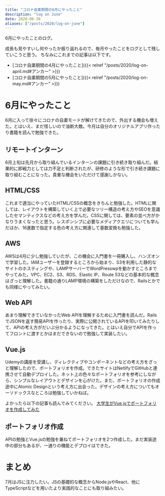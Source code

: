 ```yaml
---
title: "コロナ自粛期間の6月にやったこと"
description: "log on June"
date: 2020-06-30
aliases: ["/posts/2020/log-on-june"]
---
```


6月にやったことのログ。
<!--more-->
成長も見やすいし何やったか振り返れるので、毎月やったことをログとして残していこうと思う。
ちなみにこれまでの記事は以下です。
- [コロナ自粛期間の4月にやったこと]({{< relref "/posts/2020/log-on-april.md#アンカー" >}})
- [コロナ自粛期間の5月にやったこと]({{< relref "/posts/2020/log-on-may.md#アンカー" >}})

# 6月にやったこと
6月に入って徐々にコロナの自粛モードが解けてきたので、外出する機会も増えた。とはいえ、まだ怪しいので油断大敵。今月は自分のオリジナルアプリ作ったり書籍を読んで勉強できた。

## リモートインターン
6月上旬は先月から取り組んでいるインターンの課題に引き続き取り組んだ。結果的に即戦力としては力不足と判断されたが、研修のような形で引き続き課題に取り組むことになった。貴重な機会をいただけて感謝しかない。

## HTML/CSS
これまで適当にやっていたHTML/CSSの概念をきちんと勉強した。HTMLに関しては、レイアウトを構築していく上で必要なツリー構造の考え方やSEOを意識したセマンティクスなどの考え方を学んだ。CSSに関しては、要素の並べ方がかなりうまくなったと思う。レスポンシブに必要なメディアクエリについても学んだほか、16進数で指定する色の考え方に関連して基数変換も勉強した。

## AWS
AWSは4月に少し勉強していたが、この機会に入門書を一冊購入し、ハンズオンで学習した。IAMユーザーを登録するところから始まり、S3を利用した静的なサイトのホスティングや、LAMPサーバーでWordPresswpを動かすところまでやってみた。VPC、EC2、S3、RDS、Elastic IP、Route 53などの基本的な概念はざっと理解した。書籍の通りLAMP環境の構築をしただけなので、Railsとかでも同様にやってみたい。

## Web API
あまり理解できていなかったWeb APIを理解するために入門書を読んだ。RailsでJSONを返す簡易APIを作ったり、実際に公開されているAPIを叩いてみたりして、APIの考え方がだいぶ分かるようになってきた。とはいえ自分でAPIを作ってフロントに渡すとかはまだできないので勉強して実装したい。

## Vue.js
Udemyの講座を受講し、ディレクティブやコンポーネントなどの考え方をざっと理解したので、ポートフォリオを作成。できたサイトはNetlifyでGitHubと連携させて自動デプロイした。ネット上の色々なポートフォリオを参考にしながら、シンプルなレイアウトとデザインを心がけた。また、ポートフォリオの作成途中にAtomic Designという考え方に出会った。デザインの考え方についてもオーソドックスなところは勉強していかねば。

よかったら以下の記事も読んでみてください。
[大学生がVue.jsでポートフォリオを作成してみた](https://qiita.com/Kazuhiro_Mimaki/items/94c88f69d0c56cee4f16)

## ポートフォリオ作成
APIの勉強とVue.jsの勉強を兼ねてポートフォリオを2つ作成した。まだ実装途中の部分もあるが、一通りの機能とデプロイはできた。

# まとめ
7月はJSに注力したい。JSの基礎的な概念からNode.jsやReact、他にTypeScriptなどを用いたより実践的なことにも取り組みたい。
